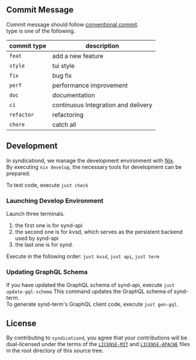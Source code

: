 ## Commit Message

Commit message should follow [conventional commit](https://www.conventionalcommits.org/en/v1.0.0/).  
type is one of the following.

| commit type | description                         |
|-------------|-------------------------------------|
| `feat`      | add a new feature                   |
| `style`     | tui style                           |
| `fix`       | bug fix                             |
| `perf`      | performance improvement             |
| `doc`       | documentation                       |
| `ci`        | continuous Integration and delivery |
| `refactor`  | refactoring                         |
| `chore`     | catch all                           |


## Development

In syndicationd, we manage the development environment with [Nix](https://nixos.org/).  
By executing `nix develop`, the necessary tools for development can be prepared.

To test code, execute `just check`

### Launching Develop Environment

Launch three terminals.  

1. the first one is for synd-api
1. the second one is for kvsd, which serves as the persistent backend used by synd-api
1. the last one is for synd.

Execute in the following order: `just kvsd`, `just api`, `just term`

### Updating GraphQL Schema

If you have updated the GraphQL schema of synd-api, execute `just update-gql-schema` This command updates the GraphQL schema of synd-term.   
To generate synd-term's GraphQL client code, execute `just gen-gql`.

## License

By contributing to `syndicationd`, you agree that your contributions will be dual-licensed under
the terms of the [`LICENSE-MIT`](./LICENSE-MIT) and [`LICENSE-APACHE`](./LICENSE-APACHE) files in the
root directory of this source tree.
